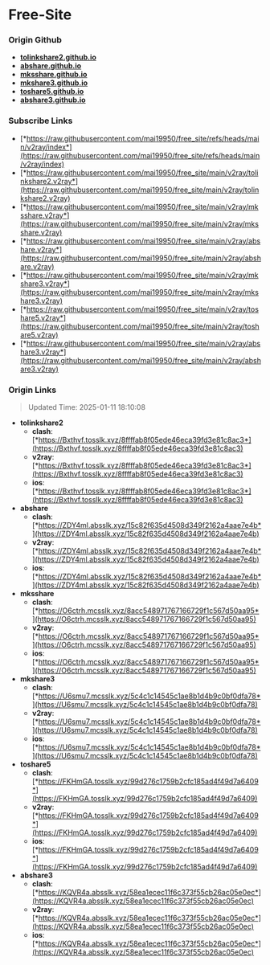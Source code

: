 # Free-Site

### Origin Github

- [**tolinkshare2.github.io**](https://github.com/tolinkshare2/tolinkshare2.github.io)
- [**abshare.github.io**](https://github.com/abshare/abshare.github.io)
- [**mksshare.github.io**](https://github.com/mksshare/mksshare.github.io)
- [**mkshare3.github.io**](https://github.com/mkshare3/mkshare3.github.io)
- [**toshare5.github.io**](https://github.com/toshare5/toshare5.github.io)
- [**abshare3.github.io**](https://github.com/abshare3/abshare3.github.io)

### Subscribe Links

- [*https://raw.githubusercontent.com/mai19950/free_site/refs/heads/main/v2ray/index*](https://raw.githubusercontent.com/mai19950/free_site/refs/heads/main/v2ray/index)
- [*https://raw.githubusercontent.com/mai19950/free_site/main/v2ray/tolinkshare2.v2ray*](https://raw.githubusercontent.com/mai19950/free_site/main/v2ray/tolinkshare2.v2ray)
- [*https://raw.githubusercontent.com/mai19950/free_site/main/v2ray/mksshare.v2ray*](https://raw.githubusercontent.com/mai19950/free_site/main/v2ray/mksshare.v2ray)
- [*https://raw.githubusercontent.com/mai19950/free_site/main/v2ray/abshare.v2ray*](https://raw.githubusercontent.com/mai19950/free_site/main/v2ray/abshare.v2ray)
- [*https://raw.githubusercontent.com/mai19950/free_site/main/v2ray/mkshare3.v2ray*](https://raw.githubusercontent.com/mai19950/free_site/main/v2ray/mkshare3.v2ray)
- [*https://raw.githubusercontent.com/mai19950/free_site/main/v2ray/toshare5.v2ray*](https://raw.githubusercontent.com/mai19950/free_site/main/v2ray/toshare5.v2ray)
- [*https://raw.githubusercontent.com/mai19950/free_site/main/v2ray/abshare3.v2ray*](https://raw.githubusercontent.com/mai19950/free_site/main/v2ray/abshare3.v2ray)

### Origin Links

> Updated Time: 2025-01-11 18:10:08

- **tolinkshare2**
  - **clash**: [*https://Bxthvf.tosslk.xyz/8ffffab8f05ede46eca39fd3e81c8ac3*](https://Bxthvf.tosslk.xyz/8ffffab8f05ede46eca39fd3e81c8ac3)
  - **v2ray**: [*https://Bxthvf.tosslk.xyz/8ffffab8f05ede46eca39fd3e81c8ac3*](https://Bxthvf.tosslk.xyz/8ffffab8f05ede46eca39fd3e81c8ac3)
  - **ios**: [*https://Bxthvf.tosslk.xyz/8ffffab8f05ede46eca39fd3e81c8ac3*](https://Bxthvf.tosslk.xyz/8ffffab8f05ede46eca39fd3e81c8ac3)
- **abshare**
  - **clash**: [*https://ZDY4ml.absslk.xyz/15c82f635d4508d349f2162a4aae7e4b*](https://ZDY4ml.absslk.xyz/15c82f635d4508d349f2162a4aae7e4b)
  - **v2ray**: [*https://ZDY4ml.absslk.xyz/15c82f635d4508d349f2162a4aae7e4b*](https://ZDY4ml.absslk.xyz/15c82f635d4508d349f2162a4aae7e4b)
  - **ios**: [*https://ZDY4ml.absslk.xyz/15c82f635d4508d349f2162a4aae7e4b*](https://ZDY4ml.absslk.xyz/15c82f635d4508d349f2162a4aae7e4b)
- **mksshare**
  - **clash**: [*https://O6ctrh.mcsslk.xyz/8acc548971767166729f1c567d50aa95*](https://O6ctrh.mcsslk.xyz/8acc548971767166729f1c567d50aa95)
  - **v2ray**: [*https://O6ctrh.mcsslk.xyz/8acc548971767166729f1c567d50aa95*](https://O6ctrh.mcsslk.xyz/8acc548971767166729f1c567d50aa95)
  - **ios**: [*https://O6ctrh.mcsslk.xyz/8acc548971767166729f1c567d50aa95*](https://O6ctrh.mcsslk.xyz/8acc548971767166729f1c567d50aa95)
- **mkshare3**
  - **clash**: [*https://U6smu7.mcsslk.xyz/5c4c1c14545c1ae8b1d4b9c0bf0dfa78*](https://U6smu7.mcsslk.xyz/5c4c1c14545c1ae8b1d4b9c0bf0dfa78)
  - **v2ray**: [*https://U6smu7.mcsslk.xyz/5c4c1c14545c1ae8b1d4b9c0bf0dfa78*](https://U6smu7.mcsslk.xyz/5c4c1c14545c1ae8b1d4b9c0bf0dfa78)
  - **ios**: [*https://U6smu7.mcsslk.xyz/5c4c1c14545c1ae8b1d4b9c0bf0dfa78*](https://U6smu7.mcsslk.xyz/5c4c1c14545c1ae8b1d4b9c0bf0dfa78)
- **toshare5**
  - **clash**: [*https://FKHmGA.tosslk.xyz/99d276c1759b2cfc185ad4f49d7a6409*](https://FKHmGA.tosslk.xyz/99d276c1759b2cfc185ad4f49d7a6409)
  - **v2ray**: [*https://FKHmGA.tosslk.xyz/99d276c1759b2cfc185ad4f49d7a6409*](https://FKHmGA.tosslk.xyz/99d276c1759b2cfc185ad4f49d7a6409)
  - **ios**: [*https://FKHmGA.tosslk.xyz/99d276c1759b2cfc185ad4f49d7a6409*](https://FKHmGA.tosslk.xyz/99d276c1759b2cfc185ad4f49d7a6409)
- **abshare3**
  - **clash**: [*https://KQVR4a.absslk.xyz/58ea1ecec11f6c373f55cb26ac05e0ec*](https://KQVR4a.absslk.xyz/58ea1ecec11f6c373f55cb26ac05e0ec)
  - **v2ray**: [*https://KQVR4a.absslk.xyz/58ea1ecec11f6c373f55cb26ac05e0ec*](https://KQVR4a.absslk.xyz/58ea1ecec11f6c373f55cb26ac05e0ec)
  - **ios**: [*https://KQVR4a.absslk.xyz/58ea1ecec11f6c373f55cb26ac05e0ec*](https://KQVR4a.absslk.xyz/58ea1ecec11f6c373f55cb26ac05e0ec)
